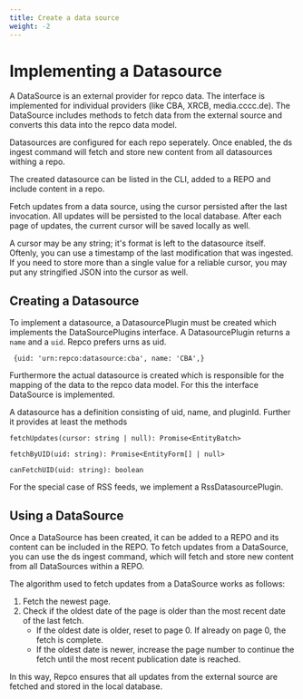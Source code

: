```yaml
---
title: Create a data source
weight: -2
---
```


# Implementing a Datasource

A DataSource is an external provider for repco data. The interface is implemented for individual providers (like CBA, XRCB, media.cccc.de). The DataSource includes methods to fetch data from the external source and converts this data into the repco data model.

Datasources are configured for each repo seperately. Once enabled, the ds ingest command will fetch and store new content from all datasources withing a repo.

The created datasource can be listed in the CLI, added to a REPO and include content in a repo.

Fetch updates from a data source, using the cursor persisted after the last invocation. All updates will be persisted to the local database. After each page of updates, the current cursor will be saved locally as well.

A cursor may be any string; it's format is left to the datasource itself. Oftenly, you can use a timestamp of the last modification that was ingested. If you need to store more than a single value for a reliable cursor, you may put any stringified JSON into the cursor as well.

## Creating a Datasource

To implement a datasource, a DatasourcePlugin must be created which implements the DataSourcePlugins interface. A DatasourcePlugin returns a `name` and a `uid`. Repco prefers urns as uid.

` {uid: 'urn:repco:datasource:cba', name: 'CBA',}`

Furthermore the actual datasource is created which is responsible for the mapping of the data to the repco data model. For this the interface DataSource is implemented.

A datasource has a definition consisting of uid, name, and pluginId. Further it provides at least the methods

`fetchUpdates(cursor: string | null): Promise<EntityBatch>   `

`fetchByUID(uid: string): Promise<EntityForm[] | null>   `

`canFetchUID(uid: string): boolean`

For the special case of RSS feeds, we implement a RssDatasourcePlugin.

## Using a DataSource

Once a DataSource has been created, it can be added to a REPO and its content can be included in the REPO. To fetch updates from a DataSource, you can use the ds ingest command, which will fetch and store new content from all DataSources within a REPO.

The algorithm used to fetch updates from a DataSource works as follows:

1. Fetch the newest page.
2. Check if the oldest date of the page is older than the most recent date of the last fetch.
    * If the oldest date is older, reset to page 0. If already on page 0, the fetch is complete.
    * If the oldest date is newer, increase the page number to continue the fetch until the most recent publication date is reached.

In this way, Repco ensures that all updates from the external source are fetched and stored in the local database.

